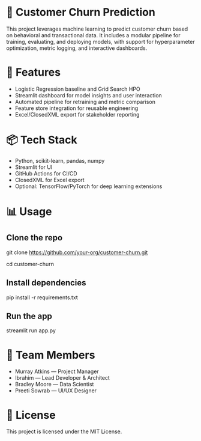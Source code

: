 # 🧠  Customer Churn Prediction
This project leverages machine learning to predict customer churn based on behavioral and transactional data. It includes a modular pipeline for training, evaluating, and deploying models, with support for hyperparameter optimization, metric logging, and interactive dashboards.
# 🚀 Features
- Logistic Regression baseline and Grid Search HPO
- Streamlit dashboard for model insights and user interaction
- Automated pipeline for retraining and metric comparison
- Feature store integration for reusable engineering
- Excel/ClosedXML export for stakeholder reporting
# 📦 Tech Stack
- Python, scikit-learn, pandas, numpy
- Streamlit for UI
- GitHub Actions for CI/CD
- ClosedXML for Excel export
- Optional: TensorFlow/PyTorch for deep learning extensions
# 📊 Usage
## Clone the repo

git clone https://github.com/your-org/customer-churn.git

cd customer-churn

## Install dependencies
pip install -r requirements.txt

## Run the app
streamlit run app.py


# 👥 Team Members
- Murray Atkins — Project Manager
- Ibrahim — Lead Developer & Architect
- Bradley Moore — Data Scientist
- Preeti Sowrab — UI/UX Designer

# 📄 License
This project is licensed under the MIT License.


